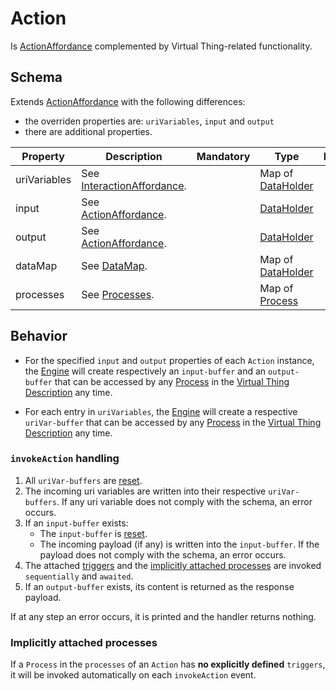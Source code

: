 # Action
Is [ActionAffordance] complemented by Virtual Thing-related functionality.

## Schema
Extends [ActionAffordance] with the following differences:
- the overriden properties are: `uriVariables`, `input` and `output`
- there are additional properties.

| Property | Description | Mandatory | Type | Default |
|----------|-------------|:---------:|------|:-------:|
|uriVariables|See [InteractionAffordance].||Map of [DataHolder]||
|input|See [ActionAffordance].||[DataHolder]||
|output|See [ActionAffordance].||[DataHolder]||
| dataMap | See [DataMap]. | | Map of [DataHolder] | |
| processes | See [Processes]. | | Map of [Process] | |

## Behavior
- For the specified `input` and `output` properties of each `Action` instance, the [Engine] will create respectively an `input-buffer` and an `output-buffer` that can be accessed by any [Process] in the [Virtual Thing Description][vtd] any time.

- For each entry in `uriVariables`, the [Engine] will create a respective `uriVar-buffer` that can be accessed by any [Process] in the [Virtual Thing Description][vtd] any time.

### `invokeAction` handling
1. All `uriVar-buffers` are [reset].
2. The incoming uri variables are written into their respective `uriVar-buffers`. If any uri variable does not comply with the schema, an error occurs.
3. If an `input-buffer` exists:
    - The `input-buffer` is [reset].
    - The incoming payload (if any) is written into the `input-buffer`. If the payload does not comply with the schema, an error occurs.
4. The attached [triggers][Trigger] and the [implicitly attached processes](#implicitly-attached-processes) are invoked `sequentially` and `awaited`.
5. If an `output-buffer` exists, its content is returned as the response payload.

If at any step an error occurs, it is printed and the handler returns nothing.

### Implicitly attached processes
If a `Process` in the `processes` of an `Action` has **no explicitly defined** `triggers`, it will be invoked automatically on each `invokeAction` event.

[InteractionAffordance]: https://www.w3.org/TR/wot-thing-description/#interactionaffordance

[ActionAffordance]: https://www.w3.org/TR/wot-thing-description/#actionaffordance

[Trigger]: ../helper_components/Trigger.md

[reset]: DataHolder.md#reset-value-and-access-rights

[DataHolder]: DataHolder.md
[Process]: Process.md

[vtd]: ../Definitions.md#virtual-thing-description
[Engine]: ../Definitions.md#virtual-thing-engine-and-engine

[DataMap]: ../Architecture.md#DataMap
[Processes]: ../Architecture.md#Processes